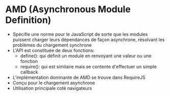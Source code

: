 # AMD (Asynchronous Module Definition)
* Spécifie une norme pour le JavaScript de sorte que les modules puissent charger leurs dépendances de façon asynchrone, résolvant les problèmes du chargement synchrone
* L'API est constituée de deux fonctions: 
    - define(): qui définit un module en renvoyant une valeur ou une fonction
    - require(): qui est similaire mais se contente d'effectuer un simple callback
* L'implémentation dominante de AMD se trouve dans RequireJS
* Conçu pour le chargement asynchrone
* Utilisation principale coté navigateurs